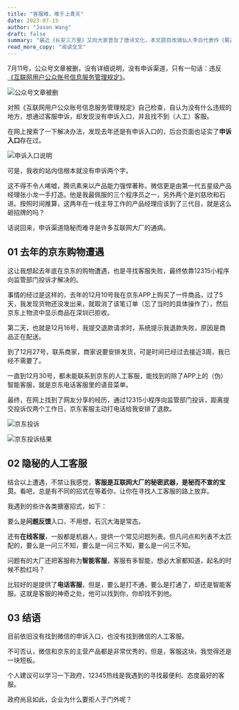 ```yaml
---
title: "客服难，难于上青天"
date: 2023-07-15
author: "Jason Wang"
draft: false
summary: "最近《长安三万里》又向大家普及了唐诗文化，本文题目改谪仙人李白代表作《蜀道难》的第一句用来表达在互联网上找寻客服的困难。"
read_more_copy: "阅读全文"
---
```


7月11号，公众号文章被删，没有详细说明，没有申诉渠道，只有一句话：违反[《互联网用户公众账号信息服务管理规定》](https://mp.weixin.qq.com/cgi-bin/announce?token=1376814313&action=getannouncement&key=11667979096lDLmy&version=1&lang=zh_CN&platform=2)。

![公众号文章被删](/images/20230712/remove-article.png)

对照《互联网用户公众账号信息服务管理规定》自己检查，自认为没有什么违规的地方，想通过客服申诉，却发现没有申诉入口，并且找不到（人工）客服。

在网上搜索了一下解决办法，发现去年还是有申诉入口的，后台页面也证实了**申诉入口**存在过。

![申诉入口说明](/images/20230712/appeal-intro.png)

可是，我收的站内信根本就没有申诉两个字。

这不得不令人唏嘘，腾讯素来以产品能力强悍著称，微信更是由第一代五星级产品经理张小龙一手打造。他是我最佩服的三个程序员之一，另外两个是刘慈欣和石进。按照时间推算，这两年在一线主导工作的产品经理应该到了三代目，就是这么砸招牌的吗？

话说回来，申诉渠道隐秘而难寻是许多互联网大厂的通病。

## 01 去年的京东购物遭遇

这让我想起去年底在京东的购物遭遇，也是寻找客服失败，最终依靠12315小程序向监管部门投诉才解决的。

事情的经过是这样的，去年的12月10号我在京东APP上购买了一件商品，过了5天，我发现货物还没发出来，就取消了该笔订单（忘了当时的具体操作了），然后京东上物流中显示商品在深圳已拒收。

第二天，也就是12月16号，我提交退款请求时，系统提示我退款失败，原因是商品正在配送。

到了12月27号，联系商家，商家说要安排发货，可是时间已经过去接近3周，我已经不需要了。

一直到12月30号，都未能联系到京东的人工客服，能找到的除了APP上的（伪）智能客服，就是京东电话客服里的语音菜单。

最终，在网上找到了网友分享的经历，通过12315小程序向监管部门投诉，距离提交投诉仅两个工作日，京东客服主动打电话给我安排了退款。

![京东投诉](/images/20230712/12315.jpg)

![京东投诉结果](/images/20230712/jd.jpg)


## 02 隐秘的人工客服

结合以上遭遇，不禁让我感觉，**客服是互联网大厂的秘密武器，是秘而不宣的宝贝**。看吧，总是有不同的招式在等着你，让你在寻找人工客服的路上放弃。

我遇到的些许各类搪塞招式，如下：

要么是**问题反馈**入口，不用想，石沉大海是常态。

还有**在线客服**，一般都是机器人，提供一个常见问题列表。但凡问点和列表不太匹配的，要么是一问三不知，要么是一问三不知，要么是一问三不知。

问题有的大厂还把客服称为**智能客服**，客服有多智能，想必大家都知道，起名的时候不脸红吗？

比较好的是提供了**电话客服**，但是，要么是打不通，要么是打通了，却还是智能客服。这就是客服的神奇之处，他可以找到你，你却找不到他。


## 03 结语

目前依旧没有找到微信的申诉入口，也没有找到微信的人工客服。

不可否认，微信和京东的主营产品都是非常优秀的，但是，客服这块，我觉得还是一块短板。

个人建议可以学习一下政府，12345热线是我遇到的寻找最便利、态度最好的客服。

政府尚且如此，企业为什么要拒人于门外呢？

